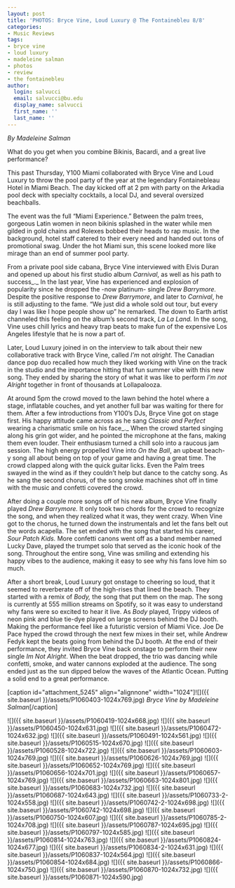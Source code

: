 ```yaml
---
layout: post
title: 'PHOTOS: Bryce Vine, Loud Luxury @ The Fontainebleu 8/8'
categories:
- Music Reviews
tags:
- bryce vine
- loud luxury
- madeleine salman
- photos
- review
- the fontainebleu
author:
  login: salvucci
  email: salvucci@bu.edu
  display_name: salvucci
  first_name: ''
  last_name: ''
---
```

_By Madeleine Salman_

What do you get when you combine Bikinis, Bacardi, and a great live performance?

This past Thursday, Y100 Miami collaborated with Bryce Vine and Loud Luxury to throw the pool party of the year at the legendary Fontainebleau Hotel in Miami Beach. The day kicked off at 2 pm with party on the Arkadia pool deck with specialty cocktails, a local DJ, and several oversized beachballs.

The event was the full “Miami Experience.” Between the palm trees, gorgeous Latin women in neon bikinis splashed in the water while men gilded in gold chains and Rolexes bobbed their heads to rap music. In the background, hotel staff catered to their every need and handed out tons of promotional swag. Under the hot Miami sun, this scene looked more like mirage than an end of summer pool party.

From a private pool side cabana, Bryce Vine interviewed with Elvis Duran and opened up about his first studio album _Carnival_, as well as his path to success_._ In the last year, Vine has experienced and explosion of popularity since he dropped the -now platinum- single _Drew Barrymore._ Despite the positive response to _Drew Barrymore_, and later to _Carnival_, he is still adjusting to the fame. “We just did a whole sold out tour, but every day I was like I hope people show up” he remarked. The down to Earth artist channeled this feeling on the album’s second track, _La La Land._ In the song, Vine uses chill lyrics and heavy trap beats to make fun of the expensive Los Angeles lifestyle that he is now a part of.

Later, Loud Luxury joined in on the interview to talk about their new collaborative track with Bryce Vine, called _I’m_ not _alright_. The Canadian dance pop duo recalled how much they liked working with Vine on the track in the studio and the importance hitting that fun summer vibe with this new song. They ended by sharing the story of what it was like to perform _I’m not Alright_ together in front of thousands at Lollapalooza.

At around 5pm the crowd moved to the lawn behind the hotel where a stage, inflatable couches, and yet another full bar was waiting for there for them. After a few introductions from Y100’s DJs, Bryce Vine got on stage first. His happy attitude came across as he sang _Classic and Perfect_ wearing a charismatic smile on his face_._ When the crowd started singing along his grin got wider, and he pointed the microphone at the fans, making them even louder. Their enthusiasm turned a chill solo into a raucous jam session. The high energy propelled Vine into _On the Ball_, an upbeat beach-y song all about being on top of your game and having a great time. The crowd clapped along with the quick guitar licks. Even the Palm trees swayed in the wind as if they couldn’t help but dance to the catchy song. As he sang the second chorus, of the song smoke machines shot off in time with the music and confetti covered the crowd.

After doing a couple more songs off of his new album, Bryce Vine finally played _Drew Barrymore._ It only took two chords for the crowd to recognize the song, and when they realized what it was, they went crazy. When Vine got to the chorus, he turned down the instrumentals and let the fans belt out the words acapella. The set ended with the song that started his career, _Sour Patch Kids._ More confetti canons went off as a band member named Lucky Dave, played the trumpet solo that served as the iconic hook of the song. Throughout the entire song, Vine was smiling and extending his happy vibes to the audience, making it easy to see why his fans love him so much.

After a short break, Loud Luxury got onstage to cheering so loud, that it seemed to reverberate off of the high-rises that lined the beach. They started with a remix of _Body,_ the song that put them on the map. The song is currently at 555 million streams on Spotify, so it was easy to understand why fans were so excited to hear it live. As _Body_ played, Trippy videos of neon pink and blue tie-dye played on large screens behind the DJ booth. Making the performance feel like a futuristic version of Miami Vice. Joe De Pace hyped the crowd through the next few mixes in their set, while Andrew Fedyk kept the beats going from behind the DJ booth. At the end of their performance, they invited Bryce Vine back onstage to perform their new single _Im Not Alright_. When the beat dropped, the trio was dancing while confetti, smoke, and water cannons exploded at the audience. The song ended just as the sun dipped below the waves of the Atlantic Ocean. Putting a solid end to a great performance.

\[caption id="attachment\_5245" align="alignnone" width="1024"\]![]({{ site.baseurl }}/assets/P1060403-1024x769.jpg) _Bryce Vine by Madeleine Salman_\[/caption\]

![]({{ site.baseurl }}/assets/P1060419-1024x668.jpg) ![]({{ site.baseurl }}/assets/P1060450-1024x631.jpg) ![]({{ site.baseurl }}/assets/P1060472-1024x632.jpg) ![]({{ site.baseurl }}/assets/P1060491-1024x561.jpg) ![]({{ site.baseurl }}/assets/P1060515-1024x670.jpg) ![]({{ site.baseurl }}/assets/P1060528-1024x722.jpg) ![]({{ site.baseurl }}/assets/P1060603-1024x769.jpg) ![]({{ site.baseurl }}/assets/P1060626-1024x769.jpg) ![]({{ site.baseurl }}/assets/P1060652-1024x769.jpg) ![]({{ site.baseurl }}/assets/P1060656-1024x701.jpg) ![]({{ site.baseurl }}/assets/P1060657-1024x769.jpg) ![]({{ site.baseurl }}/assets/P1060663-1024x801.jpg) ![]({{ site.baseurl }}/assets/P1060683-1024x732.jpg) ![]({{ site.baseurl }}/assets/P1060687-1024x643.jpg) ![]({{ site.baseurl }}/assets/P1060733-2-1024x558.jpg) ![]({{ site.baseurl }}/assets/P1060742-2-1024x698.jpg) ![]({{ site.baseurl }}/assets/P1060742-1024x698.jpg) ![]({{ site.baseurl }}/assets/P1060750-1024x607.jpg) ![]({{ site.baseurl }}/assets/P1060785-2-1024x708.jpg) ![]({{ site.baseurl }}/assets/P1060787-1024x695.jpg) ![]({{ site.baseurl }}/assets/P1060797-1024x585.jpg) ![]({{ site.baseurl }}/assets/P1060814-1024x763.jpg) ![]({{ site.baseurl }}/assets/P1060824-1024x677.jpg) ![]({{ site.baseurl }}/assets/P1060834-2-1024x631.jpg) ![]({{ site.baseurl }}/assets/P1060837-1024x564.jpg) ![]({{ site.baseurl }}/assets/P1060854-1024x684.jpg) ![]({{ site.baseurl }}/assets/P1060866-1024x750.jpg) ![]({{ site.baseurl }}/assets/P1060870-1024x732.jpg) ![]({{ site.baseurl }}/assets/P1060871-1024x590.jpg)